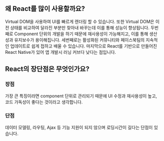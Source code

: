 ## 왜 React를 많이 사용할까요?

Virtual DOM을 사용하여 UI를 빠르게 렌더링 할 수 있습니다. 또한 Virtual DOM은 이전 상태를 비교하여 달라진 부분만 찾아내 바꾸는데 이를 통해 성능이 향상됩니다. 두번째로 Component 단위의 개발을 하기 때문에 재사용성이 가능해지고, 이를 통해 생산성과 유지보수가 용이해집니다. 세번째로는 활성화된 커뮤니티와 페이스북팀의 지속적인 업데이트로 쉽게 접하고 배울 수 있습니다. 마지막으로 React를 기반으로 만들어진 React Native가 있어 앱 개발시 러닝 커브다 낮다는 점입니다.

## React의 장단점은 무엇인가요?

### 장점

가장 큰 특징이라면 component 단위로 관리되기 때문에 UI 수정과 재사용성이 높고, 코드 가독성이 좋다는 것이라고 생각합니다.

### 단점

데이터 모델링, 라우팅, Ajax 등 기능 지원이 되지 않으며 로딩시간이 길다는 단점이 있습니다.
